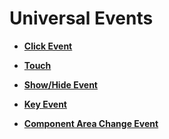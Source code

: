 # Universal Events<a name="EN-US_TOPIC_0000001237715071"></a>

-   **[Click Event](ts-universal-events-click.md)**  

-   **[Touch](ts-universal-events-touch.md)**  

-   **[Show/Hide Event](ts-universal-events-show-hide.md)**  

-   **[Key Event](ts-universal-events-key.md)**  

-   **[Component Area Change Event](ts-universal-events-component-area-change.md)**  


